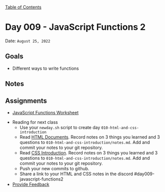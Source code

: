 [Table of Contents](../../README.md)

# Day 009 - JavaScript Functions 2

Date: `August 25, 2022`

## Goals

- Different ways to write functions

## Notes

<!-- - [Code](./code)
- [Video](https://www.youtube.com/watch?v=MgpxrjETcpk) -->

## Assignments

- [JavaScript Functions Worksheet](/assignments/js-functions-worksheet)
* Reading for next class
  * Use your `newday.sh` script to create day `010-html-and-css-introduction`
  * Read [HTML Documents](../../units/html-documents). Record notes on 3 things you learned and 3 questions to `010-html-and-css-introduction/notes.md`. Add and commit your notes to your git repository.
  * Read [CSS Introduction](../../units/css-introduction). Record notes on 3 things you learned and 3 questions to `010-html-and-css-introduction/notes.md`. Add and commit your notes to your git repository.
  * Push your new commits to github.
  * Share a link to your HTML and CSS notes in the discord #day009-javascript-functions2
* [Provide Feedback](https://docs.google.com/forms/d/e/1FAIpQLScugCfY_PZ5JJGPyv_y-cjqCYkjxCsNlYnNV1RGEykxzhDVZg/viewform?usp=sf_link)